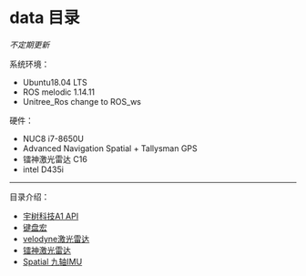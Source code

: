 # data 目录

*不定期更新*

系统环境： 
- Ubuntu18.04 LTS
- ROS melodic 1.14.11
- Unitree_Ros change to ROS_ws

硬件：
- NUC8 i7-8650U
- Advanced Navigation Spatial + Tallysman GPS
- 镭神激光雷达 C16
- intel D435i
----

目录介绍： 
* [宇树科技A1 API](API.md)   
* [键盘宏](keyboard.md)
* [velodyne激光雷达](Velodyne16.md)
* [镭神激光雷达](lslidar_c16.md)
* [Spatial 九轴IMU](Spatial.md)




